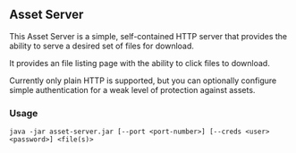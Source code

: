 ## Asset Server ##

This Asset Server is a simple, self-contained HTTP server that provides the ability to serve a desired set of files for download. 

It provides an file listing page with the ability to click files to download.

Currently only plain HTTP is supported, but you can optionally configure simple authentication for a weak level of protection against assets.

### Usage ###

`java -jar asset-server.jar [--port <port-number>] [--creds <user> <password>] <file(s)>`

